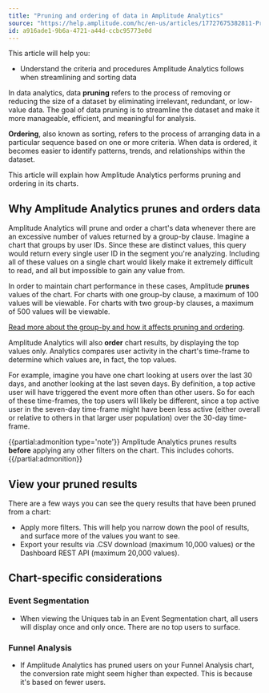 ```yaml
---
title: "Pruning and ordering of data in Amplitude Analytics"
source: "https://help.amplitude.com/hc/en-us/articles/17727675382811-Pruning-and-ordering-of-data-in-Amplitude-Analytics"
id: a916ade1-9b6a-4721-a44d-ccbc95773e0d
---
```


This article will help you:

* Understand the criteria and procedures Amplitude Analytics follows when streamlining and sorting data

In data analytics, data **pruning** refers to the process of removing or reducing the size of a dataset by eliminating irrelevant, redundant, or low-value data. The goal of data pruning is to streamline the dataset and make it more manageable, efficient, and meaningful for analysis.

**Ordering**, also known as sorting, refers to the process of arranging data in a particular sequence based on one or more criteria. When data is ordered, it becomes easier to identify patterns, trends, and relationships within the dataset.  

This article will explain how Amplitude Analytics performs pruning and ordering in its charts.

## Why Amplitude Analytics prunes and orders data

Amplitude Analytics will prune and order a chart's data whenever there are an excessive number of values returned by a group-by clause. Imagine a chart that groups by user IDs. Since these are distinct values, this query would return every single user ID in the segment you're analyzing. Including all of these values on a single chart would likely make it extremely difficult to read, and all but impossible to gain any value from.

In order to maintain chart performance in these cases, Amplitude **prunes** values of the chart. For charts with one group-by clause, a maximum of 100 values will be viewable. For charts with two group-by clauses, a maximum of 500 values will be viewable.

[Read more about the group-by and how it affects pruning and ordering](/analytics/charts/group-by).

Amplitude Analytics will also **order** chart results, by displaying the top values only. Analytics compares user activity in the chart's time-frame to determine which values are, in fact, the top values.

For example, imagine you have one chart looking at users over the last 30 days, and another looking at the last seven days. By definition, a top active user will have triggered the event more often than other users. So for each of these time-frames, the top users will likely be different, since a top active user in the seven-day time-frame might have been less active (either overall or relative to others in that larger user population) over the 30-day time-frame.

{{partial:admonition type='note'}}
Amplitude Analytics prunes results **before** applying any other filters on the chart. This includes cohorts.
{{/partial:admonition}}

## View your pruned results

There are a few ways you can see the query results that have been pruned from a chart:

* Apply more filters. This will help you narrow down the pool of results, and surface more of the values you want to see.
* Export your results via .CSV download (maximum 10,000 values) or the Dashboard REST API (maximum 20,000 values).

## Chart-specific considerations

### Event Segmentation

* When viewing the Uniques tab in an Event Segmentation chart, all users will display once and only once. There are no top users to surface.

### Funnel Analysis

* If Amplitude Analytics has pruned users on your Funnel Analysis chart, the conversion rate might seem higher than expected. This is because it's based on fewer users.
